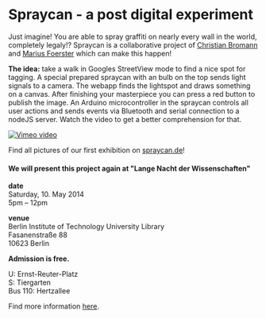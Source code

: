 Spraycan - a post digital experiment
====================================

Just imagine! You are able to spray graffiti on nearly every wall in the world, completely legaly!?
Spraycan is a collaborative project of [Christian Bromann](christian-bromann.com) and [Marius Foerster](mezla.de)
which can make this happen!

**The idea:** take a walk in Googles StreetView mode to find a nice spot for tagging. A
special prepared spraycan with an bulb on the top sends light signals to a camera. The webapp
finds the lightspot and draws something on a canvas. After finishing your masterpiece you can
press a red button to publish the image. An Arduino microcontroller in the spraycan controls all
user actions and sends events via Bluetooth and serial connection to a nodeJS server. Watch the
video to get a better comprehension for that.

[![Vimeo video](http://b.vimeocdn.com/ts/405/275/405275272_960.jpg "Spraycan - a post digital experiment")](http://vimeo.com/58402906)

Find all pictures of our first exhibition on [spraycan.de](http://spraycan.de)!


#### We will present this project again at "Lange Nacht der Wissenschaften"

**date**<br>
Saturday, 10. May 2014<br>
5pm – 12pm

**venue**<br>
Berlin Institute of Technology University Library<br>
Fasanenstraße 88<br>
10623 Berlin<br>

**Admission is free.**

U: Ernst-Reuter-Platz<br>
S: Tiergarten<br>
Bus 110: Hertzallee<br>

Find more information [here](http://www.lange-nacht-der-bibliotheken.de/index.php?id=8).
